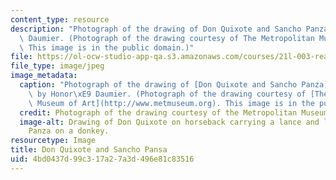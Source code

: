 ```yaml
---
content_type: resource
description: "Photograph of the drawing of Don Quixote and Sancho Panza by Honor\xE9\
  \ Daumier. (Photograph of the drawing courtesy of The Metropolitan Museum of Art.\
  \ This image is in the public domain.)"
file: https://ol-ocw-studio-app-qa.s3.amazonaws.com/courses/21l-003-reading-fiction-imaginary-journeys-fall-2015/4bd0437d99c317a27a3d496e81c83516_21l-003f15.jpg
file_type: image/jpeg
image_metadata:
  caption: "Photograph of the drawing of [Don Quixote and Sancho Panza](http://www.metmuseum.org/collection/the-collection-online/search/333888)\
    \ by Honor\xE9 Daumier. (Photograph of the drawing courtesy of [The Metropolitan\
    \ Museum of Art](http://www.metmuseum.org). This image is in the public domain.)"
  credit: Photograph of the drawing courtesy of the Metropolitan Museum of Art.
  image-alt: Drawing of Don Quixote on horseback carrying a lance and leading Sancho
    Panza on a donkey.
resourcetype: Image
title: Don Quixote and Sancho Pansa
uid: 4bd0437d-99c3-17a2-7a3d-496e81c83516
---
```


